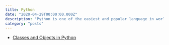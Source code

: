 ```yaml
---
title: Python
date: "2020-04-29T00:00:00.000Z"
description: "Python is one of the easiest and popular language in world. But still there are some things that programmers have to deal everyday like OOPs, Packages, Modules, etc. I write blogs to solve out these mere problems in this beautiful language. Checkout this page on my website to be updated."
category: "posts"
---
```


- [Classes and Objects in Python](/python/classes-and-objects)
